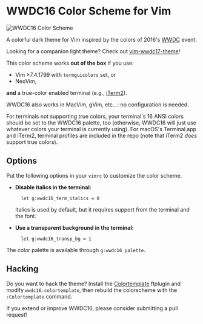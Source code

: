 # WWDC16 Color Scheme for Vim

![WWDC16 Color Scheme](https://raw.github.com/lifepillar/Resources/master/wwdc16/wwdc16.png)

A colorful dark theme for Vim inspired by the colors of 2016's
[WWDC](https://developer.apple.com/wwdc/) event.

Looking for a companion light theme? Check out
[vim-wwdc17-theme](https://github.com/lifepillar/vim-wwdc17-theme)!

This color scheme works **out of the box** if you use:

- Vim ≥7.4.1799 with `termguicolors` set, or
- NeoVim,

**and** a true-color enabled terminal (e.g., [iTerm2](https://www.iterm2.com)).

WWDC16 also works in MacVim, gVim, etc…: no configuration is needed.

For terminals not supporting true colors, your terminal's 16 ANSI colors should
be set to the WWDC16 palette, too (otherwise, WWDC16 will just use whatever
colors your terminal is currently using). For macOS's Terminal.app and iTerm2,
terminal profiles are included in the repo (note that iTerm2 *does* support true
colors).


## Options

Put the following options in your `vimrc` to customize the color scheme.

- **Disable italics in the terminal:**

        let g:wwdc16_term_italics = 0

  Italics is used by default, but it requires support from the terminal and the
  font.

- **Use a transparent background in the terminal:**

        let g:wwdc16_transp_bg = 1

The color palette is available through `g:wwdc16_palette`.


## Hacking

Do you want to hack the theme? Install the
[Colortemplate](https://github.com/lifepillar/vim-colortemplate) ftplugin and
modify `wwdc16.colortemplate`, then rebuild the colorscheme with the
`:Colortemplate` command.

If you extend or improve WWDC16, please consider submitting a pull request!

